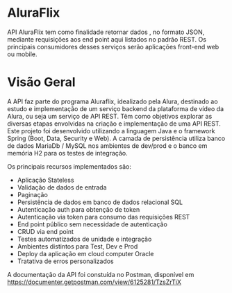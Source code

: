 # AluraFlix
API AluraFlix tem como finalidade retornar dados , no formato JSON, mediante requisições aos end point aqui listados no padrão REST. Os principais consumidores desses serviços serão aplicações front-end web ou mobile.

# Visão Geral
A API faz parte do programa Aluraflix, idealizado pela Alura, destinado ao estudo e implementação de um serviço backend da plataforma de vídeo da Alura, ou seja um serviço de API REST. Têm como objetivos explorar as diversas etapas envolvidas na criação  e implementação de uma API REST.
Este projeto foi desenvolvido utilizando a linguagem Java e o framework Spring (Boot, Data, Security e Web). A camada de persistência utiliza banco de dados MariaDb / MySQL nos ambientes de dev/prod e o banco em memória H2 para os testes de integração.

Os principais recursos implementados são:
* Aplicação Stateless 
* Validação de dados de entrada
* Paginação
* Persistência de dados em banco de dados relacional SQL
* Autenticação auth para obtenção de token
* Autenticação via token para consumo das requisições REST
* End point público sem necessidade de autenticação
* CRUD via end point
* Testes automatizados de unidade e integração
* Ambientes distintos para Test, Dev e Prod
* Deploy da aplicação em cloud computer Oracle
* Tratativa de erros personalizados 

A documentação da API foi constuída no Postman, disponível em https://documenter.getpostman.com/view/6125281/TzsZrTiX

